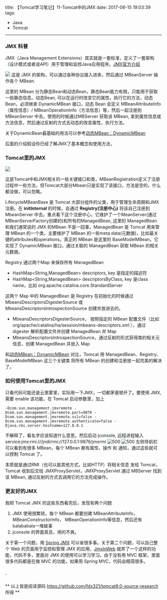 title: 【Tomcat学习笔记】11-Tomcat中的JMX
date: 2017-06-15 19:03:39
tags:
- Java
- Tomcat
---
### **JMX 科普**
JMX（Java Management Extensions）其实就是一套标准，定义了一套架构（设计模式或者说API）用于管理和监控Java应用程序。[JMX官方介绍](http://docs.oracle.com/javase/6/docs/technotes/guides/jmx/overview/intro.html#wp5529)

![](/images/【Tomcat学习笔记】Tomcat中JMX的使用_1.png)
这是 JMX 的架构，可以通过各种协议接入进来，然后通过 MBeanServer 操作各个 MBean.

这里的 MBean 分为静态Bean和动态Bean，静态Bean能力有限，只能用于获取一些静态信息。动态Bean, 可以在运行时改变它的属性，执行它的方法，动态Bean，必须继承 DynamicMBean 接口，动态 Bean 会定义 MBeanAttributeInfo（属性信息）/ MBeanOperationInfo（方法信息）等，然后一起注册到 MBeanServer 中去，使用的时候通过MBServer 获取该 MBean, 拿到属性信息或方法信息，然后通过反射的方式去动态的改变属性，执行方法。

关于DynamicBean最基础的用法可以参考[动态MBean：DynamicMBean](http://damies.iteye.com/blog/51799)

后面的介绍假设你已经了解JMX了基本概念和使用方法，<!--more-->

### **Tomcat里的JMX**
![](/images/【Tomcat学习笔记】Tomcat中JMX的使用_2.png)

这是Tomcat中和JMX相关的一些关键接口和类，MBeanRegistration定义了注册过程中一些方法，但Tomcat大部分Mbean只是实现了该接口，方法是空的，什么都没做，可以忽略。

LifecycleMBeanBase 是 Tomcat 大部分组件的父类，用于管理生命周期和JMX注册。在 **initInternal** 的时候，会通过 **Registry(注册中心)** 将该自己注册到 MbeanServer 中去。重点看下这个注册中心，它维护了一个MeanServer(通过MBeanServerFactory创建的)和所有的ManagedBean, 这里的 ManagedBean 和我们通常说的 JMX 的MBean 不是一回事，ManagedBean 是 Tomcat 用来管理 MBean 的一个类，主要维护了 MBean 的一些meta data(元数据)，比如最关键的attributes和operations。真正的 MBean 是这里的 BaseModelMBean，它实现了 DynamicMBean 接口，通过关联的 ManagedBean 获取 MBean 的相关元数据。

Registry 通过两个Map 来保存所有 ManagedBean
* HashMap<String,ManagedBean> descriptors, key 是指定的描述符
* HashMap<String,ManagedBean> descriptorsByClass, key 是class name，比如 org.apache.catalina.core.StandardServer

这两个 Map 中的 ManagedBean 是 Registry 在初始化的时候通过 MbeansDescriptorsDigesterSource 或 MbeansDescriptorsIntrospectionSource 创建并放进去的。
* MbeansDescriptorsDigesterSource， 按照指定的 MBean 配置文件（比如 org/apache/catalina/ha/session/mbeans-descriptors.xml ），通过 digester 解析配置文件并创建 ManagedBean 并 Map
* MbeansDescriptorsIntrospectionSource，通过反射的形式获得类的相关元信息，创建 ManagedBean 并放入 Map

和[动态MBean：DynamicMBean](http://damies.iteye.com/blog/51799) 对比，Tomcat 用 ManagedBean、Registry、BaseModelMBean 这三个关键类 将所有 MBean 的创建和注册放一起完美的解决了。

### **如何使用Tomcat里的JMX**
只看代码可能还是云里雾里，实际用一下JMX，一切都茅塞顿开了。要使用 JMX, 需要 enable 该功能，在 Tomcat 启动参数里，加上  
```shell
-Dcom.sun.management.jmxremote -Dcom.sun.management.jmxremote.port=9876 -Dcom.sun.management.jmxremote.ssl=false -Dcom.sun.management.jmxremote.authenticate=false -Djava.rmi.server.hostname=127.0.0.1
```
不解释了，看名字应该知道什么意思。然后启动 jconsole,
远程进程输入 service:jmx:rmi:///jndi/rmi://127.0.0.1:9876/jmxrmi
![500](/images/【Tomcat学习笔记】Tomcat中JMX的使用_3.png)
![500](/images/【Tomcat学习笔记】Tomcat中JMX的使用_4.png)
左侧导航栏可以看到有很多 MBean，每个 MBean 都有属性，操作 和 通知，通过这些就可以控制 Tomcat 了。

本质就是通过RMI（也可以是其他方式，比如HTTP）将相关信息 发给 Tomcat，Tomcat 收到后交给 JMXProxyServlet，JMXProxyServlet 通过 MBServer 找到该 MBean, 通过反射的方式去调用它的方法完成操作。

### **更友好的JMX**
我把 Tomcat JMX 的这些东西看完后，发现有两个问题
1. JMX 使用很繁琐，每个 MBean 都要创建 MBeanAttributeInfo， MBeanConstructorInfo， MBeanOperationInfo等信息，然后还有balababala一堆破事
2. jconsole 的界面真丑，用的不爽。

关于第一个问题，用 [Spring JMX](http://docs.spring.io/spring/docs/current/spring-framework-reference/html/jmx.html) 可以省很多事。关于第二个问题，可以自己整个 Web 的页面用于监控和管理 JMX 的应用，[JmxInWeb](https://github.com/ynitq/JmxInWeb) 就弄了一个这样的功能，代码不多，里面对 JMX 的使用可以学习学习。由于没有用 MVC 框架，里面很多代码都是在做 MVC 的功能，如果用 Spring MVC，代码会精简很多。




##### .
** 以上皆是阅读源码 https://github.com/fdx321/tomcat8.0-source-research 所得 **


<style>
img[title="300"] {
  width:300px;
  width:300px;
  display: block;
}
img[title="500"] {
  width:500px;
  height:500px;
  display: block;
}
</style>
